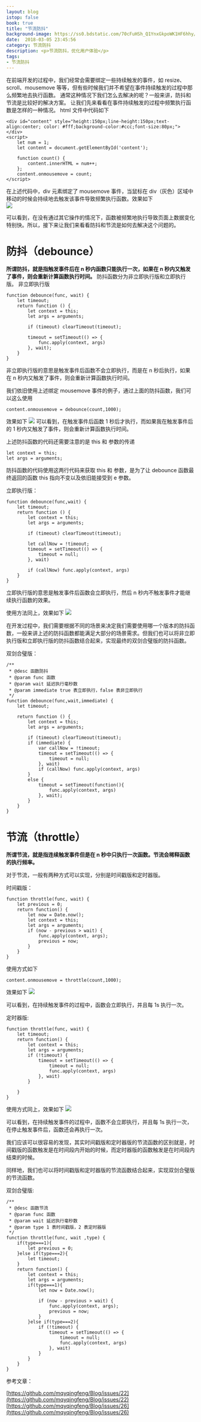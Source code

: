 ```yaml
---
layout: blog
istop: false
book: true
title: "节流防抖"
background-image: https://ss0.bdstatic.com/70cFuHSh_Q1YnxGkpoWK1HF6hhy/it/u=493146188,1000916900&fm=15&gp=0.jpg
date:  2018-03-05 23:45:56
category: 节流防抖
description: <p>节流防抖，优化用户体验</p>
tags:
- 节流防抖
---
```


在前端开发的过程中，我们经常会需要绑定一些持续触发的事件，如 resize、scroll、mousemove 等等，但有些时候我们并不希望在事件持续触发的过程中那么频繁地去执行函数。
通常这种情况下我们怎么去解决的呢？一般来讲，防抖和节流是比较好的解决方案。
让我们先来看看在事件持续触发的过程中频繁执行函数是怎样的一种情况。
html 文件中代码如下
```
<div id="content" style="height:150px;line-height:150px;text-align:center; color: #fff;background-color:#ccc;font-size:80px;"></div>
<script>
    let num = 1;
    let content = document.getElementById('content');

    function count() {
        content.innerHTML = num++;
    };
    content.onmousemove = count;
</script>
```
在上述代码中，div 元素绑定了 mousemove 事件，当鼠标在 div（灰色）区域中移动的时候会持续地去触发该事件导致频繁执行函数。效果如下  
![](https://upload-images.jianshu.io/upload_images/4842858-652a8eb5c73db0c7.gif?imageMogr2/auto-orient/strip|imageView2/2/w/1132/format/webp)

可以看到，在没有通过其它操作的情况下，函数被频繁地执行导致页面上数据变化特别快。所以，接下来让我们来看看防抖和节流是如何去解决这个问题的。

# 防抖（debounce）
**所谓防抖，就是指触发事件后在 n 秒内函数只能执行一次，如果在 n 秒内又触发了事件，则会重新计算函数执行时间。**
防抖函数分为非立即执行版和立即执行版。
非立即执行版
```
function debounce(func, wait) {
    let timeout;
    return function () {
        let context = this;
        let args = arguments;

        if (timeout) clearTimeout(timeout);
        
        timeout = setTimeout(() => {
            func.apply(context, args)
        }, wait);
    }
}
```
非立即执行版的意思是触发事件后函数不会立即执行，而是在 n 秒后执行，如果在 n 秒内又触发了事件，则会重新计算函数执行时间。

我们依旧使用上述绑定 mousemove 事件的例子，通过上面的防抖函数，我们可以这么使用
```
content.onmousemove = debounce(count,1000);
```
效果如下
![](https://upload-images.jianshu.io/upload_images/4842858-1f6389b9dd9e5ef9.gif?imageMogr2/auto-orient/strip|imageView2/2/w/1134/format/webp)
可以看到，在触发事件后函数 1 秒后才执行，而如果我在触发事件后的 1 秒内又触发了事件，则会重新计算函数执行时间。

上述防抖函数的代码还需要注意的是 this 和 参数的传递

```
let context = this;
let args = arguments;
```
防抖函数的代码使用这两行代码来获取 this 和 参数，是为了让 debounce 函数最终返回的函数 this 指向不变以及依旧能接受到 e 参数。

立即执行版：

```
function debounce(func,wait) {
    let timeout;
    return function () {
        let context = this;
        let args = arguments;

        if (timeout) clearTimeout(timeout);

        let callNow = !timeout;
        timeout = setTimeout(() => {
            timeout = null;
        }, wait)

        if (callNow) func.apply(context, args)
    }
}
```
立即执行版的意思是触发事件后函数会立即执行，然后 n 秒内不触发事件才能继续执行函数的效果。

使用方法同上，效果如下
![](https://upload-images.jianshu.io/upload_images/4842858-067785c056f182d8.gif?imageMogr2/auto-orient/strip|imageView2/2/w/1140/format/webp)

在开发过程中，我们需要根据不同的场景来决定我们需要使用哪一个版本的防抖函数，一般来讲上述的防抖函数都能满足大部分的场景需求。但我们也可以将非立即执行版和立即执行版的防抖函数结合起来，实现最终的双剑合璧版的防抖函数。

双剑合璧版：
```
/**
 * @desc 函数防抖
 * @param func 函数
 * @param wait 延迟执行毫秒数
 * @param immediate true 表立即执行，false 表非立即执行
 */
function debounce(func,wait,immediate) {
    let timeout;

    return function () {
        let context = this;
        let args = arguments;

        if (timeout) clearTimeout(timeout);
        if (immediate) {
            var callNow = !timeout;
            timeout = setTimeout(() => {
                timeout = null;
            }, wait)
            if (callNow) func.apply(context, args)
        }
        else {
            timeout = setTimeout(function(){
                func.apply(context, args)
            }, wait);
        }
    }
}
```
# 节流（throttle）
**所谓节流，就是指连续触发事件但是在 n 秒中只执行一次函数。节流会稀释函数的执行频率。**

对于节流，一般有两种方式可以实现，分别是时间戳版和定时器版。

时间戳版：
```
function throttle(func, wait) {
    let previous = 0;
    return function() {
        let now = Date.now();
        let context = this;
        let args = arguments;
        if (now - previous > wait) {
            func.apply(context, args);
            previous = now;
        }
    }
}
```
使用方式如下
```
content.onmousemove = throttle(count,1000);
```
效果如下
![](https://upload-images.jianshu.io/upload_images/4842858-80423b8898a27732.gif?imageMogr2/auto-orient/strip|imageView2/2/w/1140/format/webp)

可以看到，在持续触发事件的过程中，函数会立即执行，并且每 1s 执行一次。

定时器版:
```
function throttle(func, wait) {
    let timeout;
    return function() {
        let context = this;
        let args = arguments;
        if (!timeout) {
            timeout = setTimeout(() => {
                timeout = null;
                func.apply(context, args)
            }, wait)
        }

    }
}
```
使用方式同上，效果如下
![](https://upload-images.jianshu.io/upload_images/4842858-bf2ed4c8ed4f0ec0.gif?imageMogr2/auto-orient/strip|imageView2/2/w/1136/format/webp)

可以看到，在持续触发事件的过程中，函数不会立即执行，并且每 1s 执行一次，在停止触发事件后，函数还会再执行一次。

我们应该可以很容易的发现，其实时间戳版和定时器版的节流函数的区别就是，时间戳版的函数触发是在时间段内开始的时候，而定时器版的函数触发是在时间段内结束的时候。

同样地，我们也可以将时间戳版和定时器版的节流函数结合起来，实现双剑合璧版的节流函数。

双剑合璧版:

```
/**
 * @desc 函数节流
 * @param func 函数
 * @param wait 延迟执行毫秒数
 * @param type 1 表时间戳版，2 表定时器版
 */
function throttle(func, wait ,type) {
    if(type===1){
        let previous = 0;
    }else if(type===2){
        let timeout;
    }
    return function() {
        let context = this;
        let args = arguments;
        if(type===1){
            let now = Date.now();

            if (now - previous > wait) {
                func.apply(context, args);
                previous = now;
            }
        }else if(type===2){
            if (!timeout) {
                timeout = setTimeout(() => {
                    timeout = null;
                    func.apply(context, args)
                }, wait)
            }
        }
    }
}
```
参考文章：

[https://github.com/mqyqingfeng/Blog/issues/22](https://github.com/mqyqingfeng/Blog/issues/22)  
[https://github.com/mqyqingfeng/Blog/issues/26](https://github.com/mqyqingfeng/Blog/issues/26)
